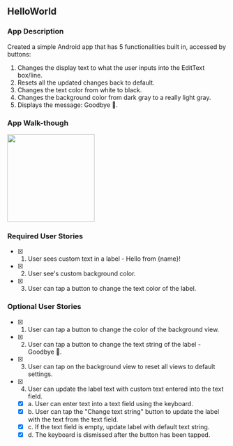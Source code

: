## HelloWorld

### App Description

Created a simple Android app that has 5 functionalities built in, accessed by buttons:
1. Changes the display text to what the user inputs into the EditText box/line.
2. Resets all the updated changes back to default.
3. Changes the text color from white to black.
4. Changes the background color from dark gray to a really light gray.
5. Displays the message: Goodbye 👋.

### App Walk-though

<img src="http://g.recordit.co/QTAemIcTHi.gif" width=200><br>

### Required User Stories
- [x] 1. User sees custom text in a label - Hello from {name}!
- [x] 2. User see's custom background color.
- [x] 3. User can tap a button to change the text color of the label.

### Optional User Stories
- [x] 1. User can tap a button to change the color of the background view.
- [x] 2. User can tap a button to change the text string of the label - Goodbye 👋.
- [x] 3. User can tap on the background view to reset all views to default settings.
- [x] 4. User can update the label text with custom text entered into the text field.
   - [x] a. User can enter text into a text field using the keyboard.
   - [x] b. User can tap the "Change text string" button to update the label with the text from the text field.
   - [x] c. If the text field is empty, update label with default text string.
   - [x] d. The keyboard is dismissed after the button has been tapped.